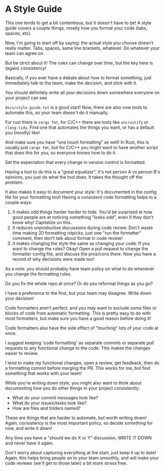 # A Style Guide

This one tends to get a bit contentious, but it doesn't have to be! A style guide covers a couple things, mostly how you format your code (tabs, spaces, etc).

Now, I'm going to start off by saying: the actual style you choose doesn't really matter. Tabs, spaces, same line brackets, whatever. Do whatever your team can agree on.

But be strict about it! The rules can change over time, but the key here is (again) consistency!

Basically, if you ever have a debate about how to format something, just immediately talk to the team, make the decision, and stick with it.

You should definitely write all your decisions down somewhere everyone on your project can see.

`docs/style-guide.txt` is a good start!
Now, there are also now tools to automate this, so your team doesn't do it manually.

For rust there is `cargo fmt`, for C/C++ there are tools like `uncrustify` or `clang-tidy`. Find one that automates the things you want, or has a default you (mostly) like!

And make sure you have "one touch formatting" as well! In Rust, this is usually just `cargo fmt`, but for C/C++ you might want to have another script that does this for you, so everyone knows how to do it.

Set the expectation that every change in version control is formatted.

Having a tool to do this is a "great equalizer", it's not person A vs person B's opinions, you just do what the tool does. It takes the thought off the problem.

It also makes it easy to document your style: It's documented in the config file for your formatting tool!
Having a consistent code formatting helps in a couple ways:

1. It makes odd things harder harder to hide. You'd be surprised at how good people are at noticing something "looks odd", even if they don't know why! Capitalize on this.
2. It reduces unproductive discussions during code review. Don't waste time making 20 formatting nitpicks, just one "run the formatter" comment, then don't talk about format in code review!
3. It makes changing the style the same as changing your code: If you want to change the rules? Okay! Open a pull request to change the formatter config file, and discuss the pros/cons there. Now you have a record of why decisions were made too!

As a note: you should probably have team policy on what to do whenever you change the formatting rules.

Do you fix the whole repo at once? Or do you reformat things as you go?

I have a preference to the first, but your team may disagree. Write down your decision!

Code formatters aren't perfect, and you may want to exclude some files or blocks of code from automatic formatting. This is pretty easy to do with most formatters, but make sure you have a good reason before doing it!

Code formatters also have the side effect of "touching" lots of your code at once.

I suggest keeping 'code formatting' as separate commits or separate pull requests to any functional change to the code. This makes the changes easier to review.

I tend to make my functional changes, open a review, get feedback, then do a formatting commit before merging the PR. This works for me, but find something that works with your team!

While you're writing down style, you might also want to think about documenting how you do other things in your project consistently:

* What do your commit messages look like?
* What do your issues/tasks look like?
* How are files and folders named?

These are things that are harder to automate, but worth writing down! Again, consistency is the most important policy, so decide *something* for now, and write it down!

Any time you have a "should we do X or Y" discussion, WRITE IT DOWN and never have it again.

Don't worry about capturing everything at the start, just keep it up to date! Again, this helps bring people on to your team smoothly, and will make your code reviews (we'll get to those later) a bit more stress free.
